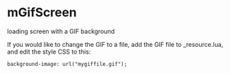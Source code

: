 # mGifScreen
loading screen with a GIF background

If you would like to change the GIF to a file, add the GIF file to _resource.lua, and edit the style CSS to this:

`background-image: url("mygiffile.gif");`
